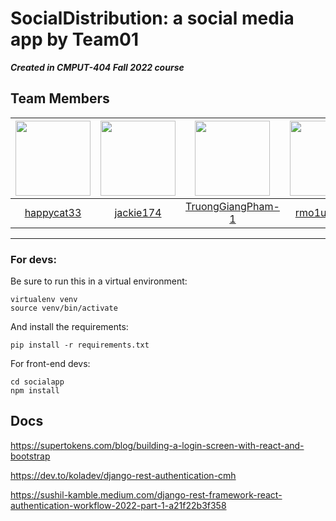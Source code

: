 # SocialDistribution: a social media app by Team01 
***Created in CMPUT-404 Fall 2022 course***
##  Team Members  
  
| <img src="https://avatars.githubusercontent.com/u/49131259?v=4" width="120">| <img src="https://avatars.githubusercontent.com/u/57372321?v=4" width="120"> | <img src="https://avatars.githubusercontent.com/u/66976914?v=4" width="120"> | <img src="https://avatars.githubusercontent.com/u/77299977?v=4" width="120"> | <img src="https://avatars.githubusercontent.com/u/98789620?v=4" width="120"> |
:---: | :---: | :---: | :---: | :---:
|[happycat33](https://github.com/happycat33)|[jackie174](https://github.com/jackie174)|[TruongGiangPham-1](https://github.com/TruongGiangPham-1)|[rmo1ualberta](https://www.youtube.com/watch?v=dQw4w9WgXcQ)|[em1i](https://github.com/em1i)|

---
### For devs:

Be sure to run this in a virtual environment:
```
virtualenv venv
source venv/bin/activate
```
And install the requirements:
```
pip install -r requirements.txt
```

For front-end devs:
```
cd socialapp
npm install
```


## Docs

https://supertokens.com/blog/building-a-login-screen-with-react-and-bootstrap

https://dev.to/koladev/django-rest-authentication-cmh

https://sushil-kamble.medium.com/django-rest-framework-react-authentication-workflow-2022-part-1-a21f22b3f358
